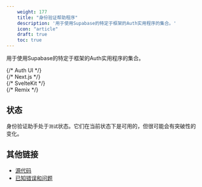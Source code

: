 ```yaml
---
    weight: 177
    title: "身份验证帮助程序"
    description: '用于使用Supabase的特定于框架的Auth实用程序的集合。'
    icon: "article"
    draft: true
    toc: true
---
```


用于使用Supabase的特定于框架的Auth实用程序的集合。

<div className="container" style={{ padding: 0 }}>
  <div className="grid md:grid-cols-12 gap-4">
    {/* Auth UI */}
    <div className="col-span-6">
      <ButtonCard
        to={'/guides/auth/auth-helpers/auth-ui'}
        title={'Auth UI'}
        description={'一个预建的React组件，用于验证用户。'}
      />
    </div>
    {/* Next.js */}
    <div className="col-span-6">
      <ButtonCard
        to={'/guides/auth/auth-helpers/nextjs'}
        title={'Next.js'}
        description={'用于在Next.js应用程序中验证用户身份的辅助工具。'}
      />
    </div>
    {/* SvelteKit */}
    <div className="col-span-6">
      <ButtonCard
        to={'/guides/auth/auth-helpers/sveltekit'}
        title={'SvelteKit'}
        description={'用于在SvelteKit应用程序中验证用户身份的帮助器。'}
      />
    </div>
    {/* Remix */}
    <div className="col-span-6">
      <ButtonCard
        to={'/guides/auth/auth-helpers/remix'}
        title={'Remix'}
        description={'用于在Remix应用程序中验证用户身份的辅助工具。'}
      />
    </div>
  </div>
</div>

## 状态

身份验证助手处于`测试`状态。它们在当前状态下是可用的，但很可能会有突破性的变化。

## 其他链接

- [源代码](https://github.com/supabase/auth-helpers)
- [已知错误和问题](https://github.com/supabase/auth-helpers/issues)


